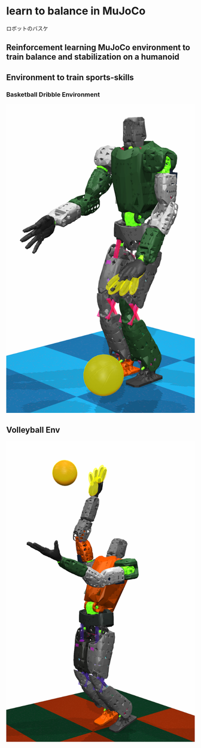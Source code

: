 # learn to balance in MuJoCo

ロボットのバスケ

## Reinforcement learning MuJoCo environment to train balance and stabilization on a humanoid

## Environment to train sports-skills
### Basketball Dribble Environment
![Dribbling a basketball](https://github.com/etorobot/Humanoid-Basketball-Robot/blob/main/pictures/pose_dribble_4.png)

## Volleyball Env
![Robot in Spiking Motion](https://github.com/etorobot/Humanoid-Basketball-Robot/blob/main/pictures/SPK%20Pose%201.png)

